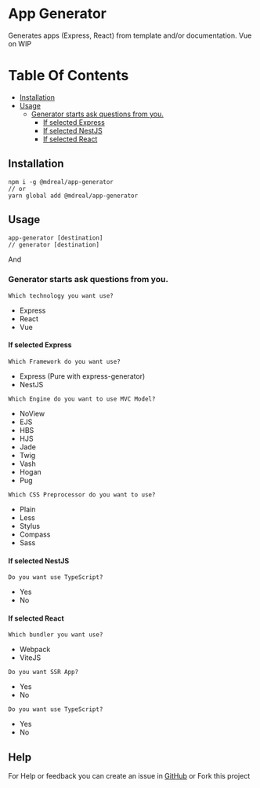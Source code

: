 # App Generator
Generates apps (Express, React) from template and/or documentation. Vue on WIP

# Table Of Contents

- [Installation](#installation)
- [Usage](#usage)
  * [Generator starts ask questions from you.](#generator-starts-ask-questions-from-you)
    + [If selected Express](#if-selected-express)
    + [If selected NestJS](#if-selected-nestjs)
    + [If selected React](#if-selected-react)

## Installation
```shell
npm i -g @mdreal/app-generator
// or
yarn global add @mdreal/app-generator
```

## Usage

```shell
app-generator [destination]
// generator [destination]
```
And
### Generator starts ask questions from you.
`Which technology you want use?`
- Express
- React
- Vue

#### If selected Express
`Which Framework do you want use?`
- Express (Pure with express-generator)
- NestJS

`Which Engine do you want to use MVC Model?`
- NoView
- EJS
- HBS
- HJS
- Jade
- Twig
- Vash
- Hogan
- Pug

`Which CSS Preprocessor do you want to use?`
- Plain
- Less
- Stylus
- Compass
- Sass

#### If selected NestJS
`Do you want use TypeScript?`
- Yes
- No

#### If selected React
`Which bundler you want use?`
- Webpack
- ViteJS

`Do you want SSR App?`
- Yes
- No

`Do you want use TypeScript?`
- Yes
- No

## Help
For Help or feedback you can create an issue in [GitHub](https://github.com/MDReal32/app-generator/issues/new) or Fork this project
